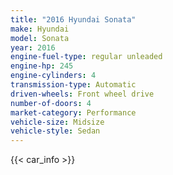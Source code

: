 ```yaml
---
title: "2016 Hyundai Sonata"
make: Hyundai
model: Sonata
year: 2016
engine-fuel-type: regular unleaded
engine-hp: 245
engine-cylinders: 4
transmission-type: Automatic
driven-wheels: Front wheel drive
number-of-doors: 4
market-category: Performance
vehicle-size: Midsize
vehicle-style: Sedan
---
```


{{< car_info >}}
